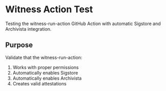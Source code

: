 # Witness Action Test

Testing the witness-run-action GitHub Action with automatic Sigstore and Archivista integration.

## Purpose
Validate that the witness-run-action:
1. Works with proper permissions
2. Automatically enables Sigstore
3. Automatically enables Archivista
4. Creates valid attestations